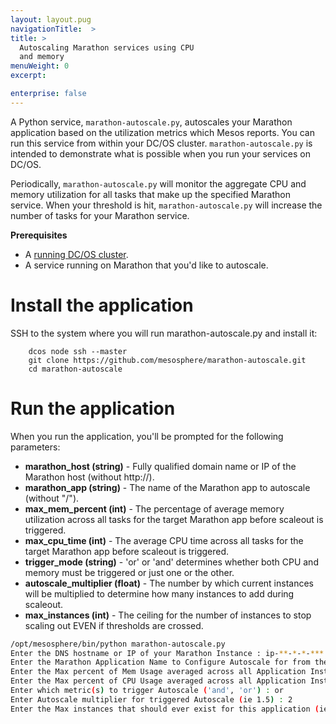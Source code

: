 ```yaml
---
layout: layout.pug
navigationTitle:  >
title: >
  Autoscaling Marathon services using CPU
  and memory
menuWeight: 0
excerpt:

enterprise: false
---
```


<!-- This source repo for this topic is https://github.com/dcos/dcos-docs -->


A Python service, `marathon-autoscale.py`, autoscales your Marathon application based on the utilization metrics which Mesos reports. You can run this service from within your DC/OS cluster. `marathon-autoscale.py` is intended to demonstrate what is possible when you run your services on DC/OS.

Periodically, `marathon-autoscale.py` will monitor the aggregate CPU and memory utilization for all tasks that make up the specified Marathon service. When your threshold is hit, `marathon-autoscale.py` will increase the number of tasks for your Marathon service.

**Prerequisites**

*   A [running DC/OS cluster][1].
*   A service running on Marathon that you'd like to autoscale.

# Install the application

SSH to the system where you will run marathon-autoscale.py and install it:

        dcos node ssh --master
        git clone https://github.com/mesosphere/marathon-autoscale.git
        cd marathon-autoscale

# Run the application

When you run the application, you'll be prompted for the following parameters:

*   **marathon_host (string)** - Fully qualified domain name or IP of the Marathon host (without http://).
*   **marathon_app (string)** - The name of the Marathon app to autoscale (without "/").
*   **max_mem_percent (int)** - The percentage of average memory utilization across all tasks for the target Marathon app before scaleout is triggered.
*   **max_cpu_time (int)** - The average CPU time across all tasks for the target Marathon app before scaleout is triggered.
*   **trigger_mode (string)** - 'or' or 'and' determines whether both CPU and memory must be triggered or just one or the other.
*   **autoscale_multiplier (float)** - The number by which current instances will be multiplied to determine how many instances to add during scaleout.
*   **max_instances (int)** - The ceiling for the number of instances to stop scaling out EVEN if thresholds are crossed.

```bash
/opt/mesosphere/bin/python marathon-autoscale.py
Enter the DNS hostname or IP of your Marathon Instance : ip-**-*-*-***
Enter the Marathon Application Name to Configure Autoscale for from the Marathon UI : testing
Enter the Max percent of Mem Usage averaged across all Application Instances to trigger Autoscale (ie. 80) : 5
Enter the Max percent of CPU Usage averaged across all Application Instances to trigger Autoscale (ie. 80) : 5
Enter which metric(s) to trigger Autoscale ('and', 'or') : or
Enter Autoscale multiplier for triggered Autoscale (ie 1.5) : 2
Enter the Max instances that should ever exist for this application (ie. 20) : 10
```

 [1]: /1.8/administration/installing/oss/
